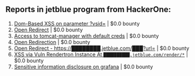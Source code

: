 ## Reports in jetblue program from HackerOne:
1. [Dom-Based XSS on parameter ?vsid=](https://hackerone.com/reports/1452149) | $0.0 bounty
2. [Open Redirect](https://hackerone.com/reports/1457736) | $0.0 bounty
3. [Access to tomcat-manager with default creds](https://hackerone.com/reports/1267174) | $0.0 bounty
4. [Open Redirection](https://hackerone.com/reports/1267176) | $0.0 bounty
5. [Open Redirect - https://████████.jetblue.com/███?url=](https://hackerone.com/reports/1851969) | $0.0 bounty
6. [XSS via Vuln Rendertron Instance At `██████████.jetblue.com/render/*`](https://hackerone.com/reports/1853061) | $0.0 bounty
7. [Sensitive information disclosure on grafana](https://hackerone.com/reports/1448218) | $0.0 bounty